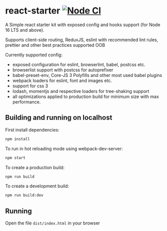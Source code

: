# react-starter [![Node CI](https://github.com/amazingrv/react-starter/actions/workflows/nodejs.yml/badge.svg?branch=main)](https://github.com/amazingrv/react-starter/actions/workflows/nodejs.yml)

A Simple react starter kit with exposed config and hooks support (for Node  16 LTS and above).

Supports client-side routing, ReduxJS, eslint with recommended lint rules, prettier and other best practices supported OOB

Currently supported config:

- exposed configuration for eslint, browserlint, babel, postcss etc.
- browserlist support with postcss for autoprefixer
- babel-preset-env, Core-JS 3 Polyfills and other most used babel plugins
- webpack loaders for eslint, font and images etc.
- support for css 3
- lodash, momentjs and respective loaders for tree-shaking support
- all optimizations applied to production build for minimum size with max performance.

## Building and running on localhost

First install dependencies:

```sh
npm install
```

To run in hot reloading mode using webpack-dev-server:

```sh
npm start
```

To create a production build:

```sh
npm run build
```

To create a development build:

```sh
npm run build:dev
```

## Running

Open the file `dist/index.html` in your browser
